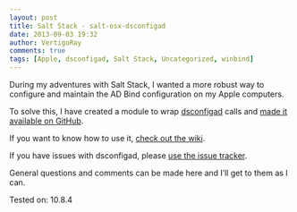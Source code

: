 ```yaml
---
layout: post
title: Salt Stack - salt-osx-dsconfigad
date: 2013-09-03 19:32
author: VertigoRay
comments: true
tags: [Apple, dsconfigad, Salt Stack, Uncategorized, winbind]
---
```

<p>During my adventures with Salt Stack, I wanted a more robust way to configure and maintain the AD Bind configuration on my Apple computers.<!-- more --></p>
<p>To solve this, I have created a module to wrap <a href="http://bit.ly/15gnT5I">dsconfigad</a> calls and <a href="https://github.com/VertigoRay/salt-osx-dsconfigad" target="_blank">made it available on GitHub</a>.</p>
<p>If you want to know how to use it, <a href="https://github.com/VertigoRay/salt-osx-dsconfigad/wiki" target="_blank">check out the wiki</a>.</p>
<p><span>If you have issues with dsconfigad, please </span><span></span><a href="https://github.com/VertigoRay/salt-osx-dsconfigad/issues" target="_blank">use the issue tracker</a><span>.</span></p>
<p>General questions and comments can be made here and I&rsquo;ll get to them as I can.</p>
<p>Tested on: 10.8.4</p>
